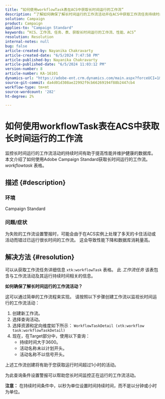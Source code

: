 ```yaml
---
title: “如何使用workflowTask表在ACS中获取长时间运行的工作流”
description: “了解如何确保了解长时间运行的工作流活动并在ACS中获取工作流任务持续时间详细信息。”
solution: Campaign
product: Campaign
applies-to: "Campaign Standard"
keywords: “KCS、工作流、任务、表、获取长时间运行的工作流、性能、ACS”
resolution: Resolution
internal-notes: null
bug: false
article-created-by: Nayanika Chakravarty
article-created-date: "6/5/2024 7:47:58 PM"
article-published-by: Nayanika Chakravarty
article-published-date: "6/5/2024 11:03:12 PM"
version-number: 8
article-number: KA-16101
dynamics-url: "https://adobe-ent.crm.dynamics.com/main.aspx?forceUCI=1&pagetype=entityrecord&etn=knowledgearticle&id=1611127f-7423-ef11-840b-6045bd006b25"
source-git-commit: da4d01d308ae22992f9cb66269194f88b2447cb4
workflow-type: tm+mt
source-wordcount: '282'
ht-degree: 2%

---
```


# 如何使用workflowTask表在ACS中获取长时间运行的工作流


监控长时间运行的工作流活动的持续时间有助于提高性能并维护健康的数据库。 本文介绍了如何使用Adobe Campaign Standard获取长时间运行的工作流。 *workflowtask* 表格。

## 描述 {#description}


### <b>环境</b>

Campaign Standard

### <b>问题/症状</b>

为失败的工作流设置警报时，可能会由于在ACS实例上处理了多天的卡住活动或活动而错过已运行很长时间的工作流。 这会导致性能下降和数据库消耗量高。


## 解决方法 {#resolution}


可以从获取工作流任务详细信息 `xtk:workflowTask` 表格。 此 *工作流任务* 该表包含与工作流活动及其运行持续时间相关的信息。

<b>如何确保了解长时间运行的工作流活动？</b>

这可以通过简单的工作流程来实现。 请按照以下步骤创建工作流以监视长时间运行的工作流活动：

1. 创建新工作流。
2. 选择查询活动。
3. 选择资源和定向维度如下所示： `WorkflowTaskDetail (xtk:workflow task:workflowTaskDetail)`
4. 现在，在Target部分中，使用以下查询：
   - 持续时间大于3600。
   - 活动名称未以计划开头。
   - 活动名称不以信号开头。


上述工作流创建将有助于您获取运行时间超过1小时的活动。

为此查询条件设置警报可以帮助您长时间监控正在运行的工作流活动。

<b>注意：</b> 在持续时间条件中，以秒为单位设置时间持续时间，而不是以分钟或小时为单位。
